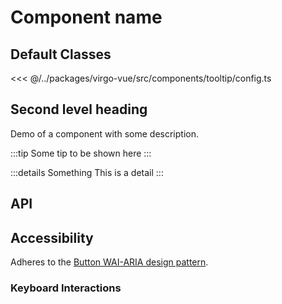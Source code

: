 <script lang="ts" setup>
import tooltipApi from '@virgo-ui/vue/component-meta/tooltip.json';
</script>

# Component name <new-badge/> <coming-badge/> <update-badge/> <warn-badge/>

## Default Classes

<<< @/../packages/virgo-vue/src/components/tooltip/config.ts

## Second level heading

Demo of a component with some description.
<demo src="../../components/demos/tooltip/demo-tooltip-basic.vue"/>

:::tip
Some tip to be shown here
:::

:::details Something
This is a detail
:::

## API

<api title="Tooltip" :api="tooltipApi"></api>

## Accessibility

Adheres to the [Button WAI-ARIA design pattern](https://www.w3.org/WAI/ARIA/apg/patterns/button).

### Keyboard Interactions

<keyboard-table :data="[
{
keys: ['Space'],
description: 'Trigger the button.',
},
{
keys: ['Enter'],
description: 'Trigger the button.',
}]" />
